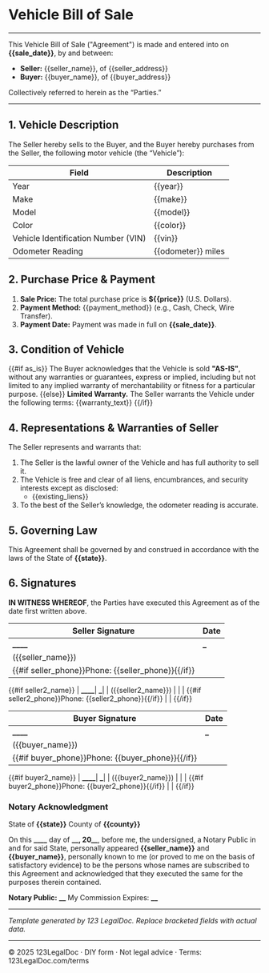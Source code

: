 # Vehicle Bill of Sale

---

This Vehicle Bill of Sale ("Agreement") is made and entered into on **{{sale_date}}**, by and between:

- **Seller:** {{seller_name}}, of {{seller_address}}
- **Buyer:** {{buyer_name}}, of {{buyer_address}}

Collectively referred to herein as the “Parties.”

---

## 1. Vehicle Description

The Seller hereby sells to the Buyer, and the Buyer hereby purchases from the Seller, the following motor vehicle (the “Vehicle”):

| Field                               | Description        |
| ----------------------------------- | ------------------ |
| Year                                | {{year}}           |
| Make                                | {{make}}           |
| Model                               | {{model}}          |
| Color                               | {{color}}          |
| Vehicle Identification Number (VIN) | {{vin}}            |
| Odometer Reading                    | {{odometer}} miles |

## 2. Purchase Price & Payment

1. **Sale Price:** The total purchase price is **${{price}}** (U.S. Dollars).
2. **Payment Method:** {{payment_method}} (e.g., Cash, Check, Wire Transfer).
3. **Payment Date:** Payment was made in full on **{{sale_date}}**.

## 3. Condition of Vehicle

{{#if as_is}}
The Buyer acknowledges that the Vehicle is sold **"AS-IS"**, without any warranties or guarantees, express or implied, including but not limited to any implied warranty of merchantability or fitness for a particular purpose.
{{else}}
**Limited Warranty.** The Seller warrants the Vehicle under the following terms:
{{warranty_text}}
{{/if}}

## 4. Representations & Warranties of Seller

The Seller represents and warrants that:

1. The Seller is the lawful owner of the Vehicle and has full authority to sell it.
2. The Vehicle is free and clear of all liens, encumbrances, and security interests except as disclosed:
   - {{existing_liens}}
3. To the best of the Seller’s knowledge, the odometer reading is accurate.

## 5. Governing Law

This Agreement shall be governed by and construed in accordance with the laws of the State of **{{state}}**.

## 6. Signatures

**IN WITNESS WHEREOF**, the Parties have executed this Agreement as of the date first written above.

| Seller Signature                                   | Date                   |
| -------------------------------------------------- | ---------------------- |
| **********\_\_\_\_**********                       | **********\_********** |
| ({{seller_name}})                                  |                        |
| {{#if seller_phone}}Phone: {{seller_phone}}{{/if}} |                        |

{{#if seller2_name}}
| **********\_\_\_\_**********| **********\_**********|
| ({{seller2_name}}) | |
| {{#if seller2_phone}}Phone: {{seller2_phone}}{{/if}} | |
{{/if}}

| Buyer Signature                                  | Date                   |
| ------------------------------------------------ | ---------------------- |
| **********\_\_\_\_**********                     | **********\_********** |
| ({{buyer_name}})                                 |                        |
| {{#if buyer_phone}}Phone: {{buyer_phone}}{{/if}} |                        |

{{#if buyer2_name}}
| **********\_\_\_\_**********| **********\_**********|
| ({{buyer2_name}}) | |
| {{#if buyer2_phone}}Phone: {{buyer2_phone}}{{/if}} | |
{{/if}}

### Notary Acknowledgment

State of **{{state}}**
County of **{{county}}**

On this **\_\_\_\_** day of ********\_\_******, 20\_\_**, before me, the undersigned, a Notary Public in and for said State, personally appeared **{{seller_name}}** and **{{buyer_name}}**, personally known to me (or proved to me on the basis of satisfactory evidence) to be the persons whose names are subscribed to this Agreement and acknowledged that they executed the same for the purposes therein contained.

**Notary Public:** ************\_\_************
My Commission Expires: ******\_\_******

---

_Template generated by 123 LegalDoc. Replace bracketed fields with actual data._

---
© 2025 123LegalDoc · DIY form · Not legal advice · Terms: 123LegalDoc.com/terms
